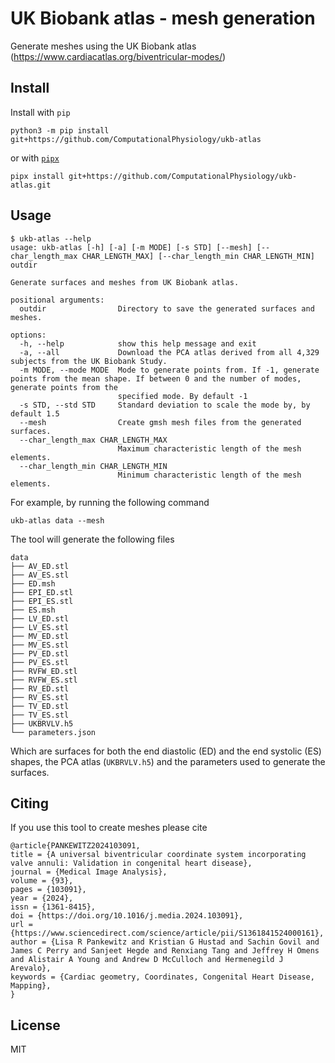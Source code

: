 # UK Biobank atlas - mesh generation

Generate meshes using the UK Biobank atlas (https://www.cardiacatlas.org/biventricular-modes/)


## Install
Install with `pip`
```
python3 -m pip install git+https://github.com/ComputationalPhysiology/ukb-atlas
```
or with [`pipx`](https://github.com/pypa/pipx)
```
pipx install git+https://github.com/ComputationalPhysiology/ukb-atlas.git
```

## Usage
```
$ ukb-atlas --help
usage: ukb-atlas [-h] [-a] [-m MODE] [-s STD] [--mesh] [--char_length_max CHAR_LENGTH_MAX] [--char_length_min CHAR_LENGTH_MIN] outdir

Generate surfaces and meshes from UK Biobank atlas.

positional arguments:
  outdir                Directory to save the generated surfaces and meshes.

options:
  -h, --help            show this help message and exit
  -a, --all             Download the PCA atlas derived from all 4,329 subjects from the UK Biobank Study.
  -m MODE, --mode MODE  Mode to generate points from. If -1, generate points from the mean shape. If between 0 and the number of modes, generate points from the
                        specified mode. By default -1
  -s STD, --std STD     Standard deviation to scale the mode by, by default 1.5
  --mesh                Create gmsh mesh files from the generated surfaces.
  --char_length_max CHAR_LENGTH_MAX
                        Maximum characteristic length of the mesh elements.
  --char_length_min CHAR_LENGTH_MIN
                        Minimum characteristic length of the mesh elements.
```
For example, by running the following command
```
ukb-atlas data --mesh
```
The tool will generate the following files
```
data
├── AV_ED.stl
├── AV_ES.stl
├── ED.msh
├── EPI_ED.stl
├── EPI_ES.stl
├── ES.msh
├── LV_ED.stl
├── LV_ES.stl
├── MV_ED.stl
├── MV_ES.stl
├── PV_ED.stl
├── PV_ES.stl
├── RVFW_ED.stl
├── RVFW_ES.stl
├── RV_ED.stl
├── RV_ES.stl
├── TV_ED.stl
├── TV_ES.stl
├── UKBRVLV.h5
└── parameters.json
```
Which are surfaces for both the end diastolic (ED) and the end systolic (ES) shapes, the PCA atlas (`UKBRVLV.h5`) and the parameters used to generate the surfaces.

## Citing
If you use this tool to create meshes please cite
```
@article{PANKEWITZ2024103091,
title = {A universal biventricular coordinate system incorporating valve annuli: Validation in congenital heart disease},
journal = {Medical Image Analysis},
volume = {93},
pages = {103091},
year = {2024},
issn = {1361-8415},
doi = {https://doi.org/10.1016/j.media.2024.103091},
url = {https://www.sciencedirect.com/science/article/pii/S1361841524000161},
author = {Lisa R Pankewitz and Kristian G Hustad and Sachin Govil and James C Perry and Sanjeet Hegde and Renxiang Tang and Jeffrey H Omens and Alistair A Young and Andrew D McCulloch and Hermenegild J Arevalo},
keywords = {Cardiac geometry, Coordinates, Congenital Heart Disease, Mapping},
}
```

## License
MIT
